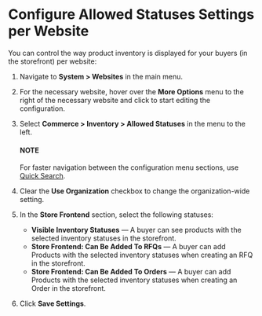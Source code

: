 <a id="allowed-statuses-website"></a>

# Configure Allowed Statuses Settings per Website

You can control the way product inventory is displayed for your buyers (in the storefront) per website:

1. Navigate to **System > Websites** in the main menu.
2. For the necessary website, hover over the <i class="fa fa-ellipsis-h fa-lg" aria-hidden="true"></i> **More Options** menu to the right of the necessary website and click <i class="fas fa-cog" aria-hidden="true"></i> to start editing the configuration.
3. Select **Commerce > Inventory > Allowed Statuses** in the menu to the left.

   #### NOTE
   For faster navigation between the configuration menu sections, use [Quick Search](../../../../configuration/quick-search.md#user-guide-system-configuration-quick-search).
4. Clear the **Use Organization** checkbox to change the organization-wide setting.
5. In the **Store Frontend** section, select the following statuses:
   * **Visible Inventory Statuses** — A buyer can see products with the selected inventory statuses in the storefront.
   * **Store Frontend: Can Be Added To RFQs** —  A buyer can add Products with the selected inventory statuses when creating an RFQ in the storefront.
   * **Store Frontend: Can Be Added To Orders** — A buyer can add Products with the selected inventory statuses when creating an Order in the storefront.
6. Click **Save Settings**.

<!-- fa-bars = fa-navicon -->
<!-- Ic Tiles is used as Set As Default in saved views, and as tiles in display layout options -->
<!-- IcPencil refers to Rename in Commerce and Inline Editing in CRM -->
<!-- Check mark in the square. -->
<!-- SortDesc is also used as drop-down arrow -->
